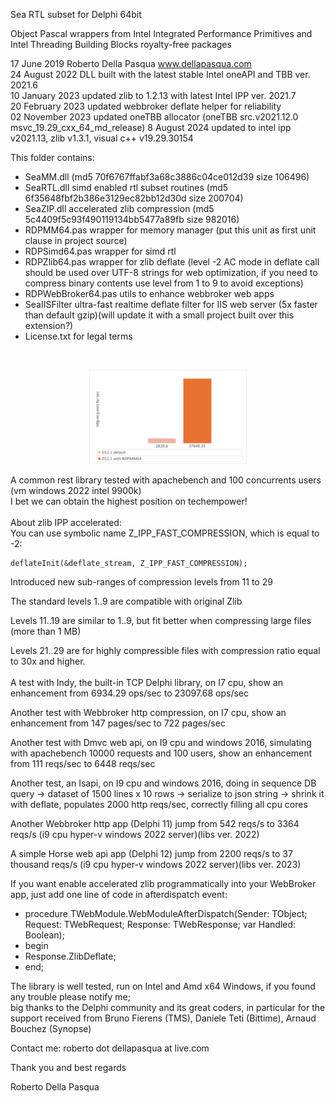 Sea RTL subset for Delphi 64bit

Object Pascal wrappers from Intel Integrated Performance Primitives and Intel Threading Building Blocks royalty-free packages

17 June 2019 Roberto Della Pasqua www.dellapasqua.com<br>
24 August 2022 DLL built with the latest stable Intel oneAPI and TBB ver. 2021.6<br>
10 January 2023 updated zlib to 1.2.13 with latest Intel IPP ver. 2021.7<br>
20 February 2023 updated webbroker deflate helper for reliability<br>
02 November 2023 updated oneTBB allocator (oneTBB src.v2021.12.0 msvc_19.29_cxx_64_md_release)
8 August 2024 updated to intel ipp v2021.13, zlib v1.3.1, visual c++ v19.29.30154

This folder contains:

- SeaMM.dll (md5 70f6767ffabf3a68c3886c04ce012d39 size 106496)
- SeaRTL.dll simd enabled rtl subset routines (md5 6f35648fbf2b386e3129ec82bb12d30d size 200704)
- SeaZIP.dll accelerated zlib compression (md5 5c4409f5c93f490119134bb5477a89fb size 982016)
- RDPMM64.pas wrapper for memory manager (put this unit as first unit clause in project source)
- RDPSimd64.pas wrapper for simd rtl
- RDPZlib64.pas wrapper for zlib deflate (level -2 AC mode in deflate call should be used over UTF-8 strings for web optimization, if you need to compress binary contents use level from 1 to 9 to avoid exceptions)<br>
- RDPWebBroker64.pas utils to enhance webbroker web apps<br> 
- SeaIISFilter ultra-fast realtime deflate filter for IIS web server (5x faster than default gzip)(will update it with a small project built over this extension?)
- License.txt for legal terms
<br>
<p align="center"><img src="RobiMM.gif" width="50%"></p>
A common rest library tested with apachebench and 100 concurrents users (vm windows 2022 intel 9900k)<br>
I bet we can obtain the highest position on techempower!<br>
<br>
About zlib IPP accelerated:<br>
You can use symbolic name Z_IPP_FAST_COMPRESSION, which is equal to -2:

    deflateInit(&deflate_stream, Z_IPP_FAST_COMPRESSION);
Introduced new sub-ranges of compression levels from 11 to 29

The standard levels 1..9 are compatible with original Zlib

Levels 11..19 are similar to 1..9, but fit better when compressing large files (more than 1 MB)

Levels 21..29 are for highly compressible files with compression ratio equal to 30x and higher.
<br><br>
A test with Indy, the built-in TCP Delphi library, on I7 cpu, show an enhancement from 6934.29 ops/sec to 23097.68 ops/sec

Another test with Webbroker http compression, on I7 cpu, show an enhancement from 147 pages/sec to 722 pages/sec

Another test with Dmvc web api, on I9 cpu and windows 2016, simulating with apachebench 10000 requests and 100 users, show an enhancement from 111 reqs/sec to 6448 reqs/sec

Another test, an Isapi, on I9 cpu and windows 2016, doing in sequence DB query -> dataset of 1500 lines x 10 rows -> serialize to json string -> shrink it with deflate, populates 2000 http reqs/sec, correctly filling all cpu cores

Another Webbroker http app (Delphi 11) jump from 542 reqs/s to 3364 reqs/s (i9 cpu hyper-v windows 2022 server)(libs ver. 2022)

A simple Horse web api app (Delphi 12) jump from 2200 reqs/s to 37 thousand reqs/s (i9 cpu hyper-v windows 2022 server)(libs ver. 2023)

If you want enable accelerated zlib programmatically into your WebBroker app, just add one line of code in afterdispatch event:

- procedure TWebModule.WebModuleAfterDispatch(Sender: TObject; Request: TWebRequest; Response: TWebResponse; var Handled: Boolean); 
- begin 
- Response.ZlibDeflate;
- end;

The library is well tested, run on Intel and Amd x64 Windows, if you found any trouble please notify me;<br>
big thanks to the Delphi community and its great coders, in particular for the support received from Bruno Fierens (TMS), Daniele Teti (Bittime), Arnaud Bouchez (Synopse)<br>

Contact me: roberto dot dellapasqua at live.com

Thank you and best regards

Roberto Della Pasqua
